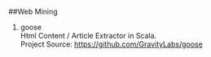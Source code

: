 ##Web Mining

1. goose   
Html Content / Article Extractor in Scala.    
Project Source: https://github.com/GravityLabs/goose 


   